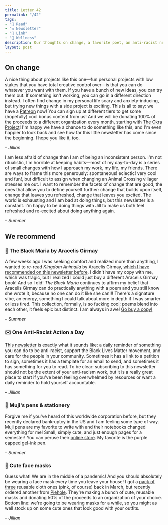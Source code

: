 ```yaml
---
title: Letter 42
permalink: "/42"
tags:
- "📖 Read"
- "✉️ Newsletter"
- "🔗 Link"
- "🧠 Wellness"
description: Our thoughts on change, a favorite poet, an anti-racist newsletter, cute stationery, and reusable face masks.
layout: post
---
```


## On change

A nice thing about projects like this one—fun personal projects with low stakes that you have total creative control over—is that you can do whatever you want with them. If you have a bunch of new ideas, you can try them out. If something isn't working, you can go in a different direction instead. I often find change in my personal life scary and anxiety-inducing, but trying new things with a side project is exciting. This is all to say: we have a [Patreon](https://www.patreon.com/letterstosummer) now! You can sign up at different tiers to get some (hopefully) cool bonus content from us! And we will be donating 100% of the proceeds to a different organization every month, starting with [The Okra Project](https://www.theokraproject.com)! I'm happy we have a chance to do something like this, and I'm even happier to look back and see how far this little newsletter has come since the beginning. I hope you like it, too.

– *Jillian*

I am less afraid of change than I am of being an inconsistent person. I'm not ritualistic, I'm horrible at keeping habits—most of my day-to-day is a series of small changes with how I approach my work, my life, my friends. There are ways to frame this more generously: spontaneous! eclectic! very cool and fun!, but difficult to assign when changing an Animal Crossing villager stresses me out. I want to remember the facets of change that are good, the ones that allow you to define yourself further: change that builds upon itself, change that leaves you refreshed, change that leaves you excited. The world is exhausting and I am bad at doing things, but this newsletter is a constant. I'm happy to be doing things with Jill to make us both feel refreshed and re-excited about doing anything again.

– *Summer*

## We recommend

### 📖 The Black Maria by Aracelis Girmay

A few weeks ago I was seeking comfort and realized more than anything, I wanted to re-read *Kingdom Animalia* by Aracelis Girmay, [which I have recommended on this newsletter before](https://letterstosummer.com/22). I didn't have my copy with me, which was tragic, but I realized I could just buy a different Aracelis Girmay book! And so I did! *The Black Maria* continues to affirm my belief that Aracelis Girmay can do practically anything with a poem and you still know she wrote it, because no one can do it like she can!!! There's a signature vibe, an energy, something I could talk about more in depth if I was smarter or less tired. This collection, formally, is so fucking cool; poems blend into each other, it feels epic but distinct. I am always in awe! [Go buy a copy!](https://www.boaeditions.org/products/the-black-maria)

– *Summer*

### ✉️ One Anti-Racist Action a Day

[This newsletter](https://oneaction.today) is exactly what it sounds like: a daily reminder of something you can do to be anti-racist, support the Black Lives Matter movement, and care for the people in your community. Sometimes it has a link to a petition to sign, sometimes it has a template for an email to send, and sometimes it has something for you to read. To be clear: subscribing to this newsletter should not be the extent of your anti-racism work, but it is a really great place to start if you've been feeling overwhelmed by resources or want a daily reminder to hold yourself accountable.

– *Jillian*

### 🔗 Muji's pens & stationery

Forgive me if you've heard of this worldwide corporation before, but they recently declared bankruptcy in the US and I am feeling some type of way. Muji pens are my favorite to write with and their notebooks changed everything for me! Small, simply cute, and just enough pages for a semester! You can peruse their [online store](https://www.muji.us/store/stationery.html). My favorite is the purple capped gel-ink pen.

– *Summer*

### 🧠 Cute face masks

Guess what! We are in the middle of a pandemic! And you should absolutely be wearing a face mask every time you leave your house! I got a [pack of three](https://losangelesapparel.net/products/3-pack-cotton-mask?variant=31978394189886) reusable cloth ones (pink, of course) back in March, but recently ordered another from [Piehole](https://piehole.bigcartel.com). They're making a bunch of cute, reusable masks and donating 50% of the proceeds to an organization of your choice. Bottom line: we're going to be wearing masks for a while, so you might as well stock up on some cute ones that look good with your outfits.

– *Jillian*

